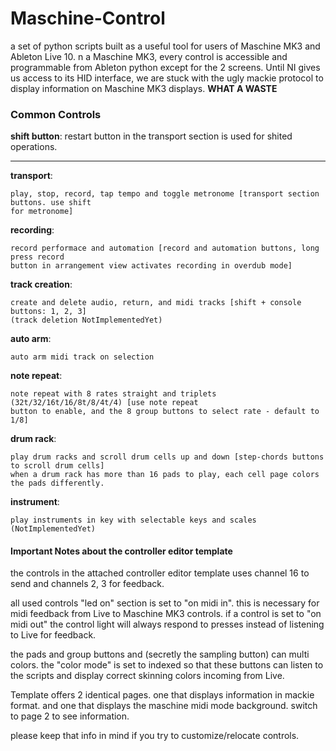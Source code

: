 # Maschine-Control

a set of python scripts built as a useful tool for users of Maschine MK3 and Ableton Live 10. 
n a Maschine MK3, every control is accessible and programmable from Ableton python except for 
the 2 screens. Until NI gives us access to its HID interface, we are stuck with the ugly mackie 
protocol to display information on Maschine MK3 displays. __WHAT A WASTE__


### Common Controls

__shift button__: restart button in the transport section is used for shited operations.  

---
__transport__:  
        
    play, stop, record, tap tempo and toggle metronome [transport section buttons. use shift 
    for metronome]

__recording__:

    record performace and automation [record and automation buttons, long press record
    button in arrangement view activates recording in overdub mode]

__track creation__:
    
    create and delete audio, return, and midi tracks [shift + console buttons: 1, 2, 3]
    (track deletion NotImplementedYet)

__auto arm__:

    auto arm midi track on selection

__note repeat__:

    note repeat with 8 rates straight and triplets (32t/32/16t/16/8t/8/4t/4) [use note repeat
    button to enable, and the 8 group buttons to select rate - default to 1/8]

__drum rack__:

    play drum racks and scroll drum cells up and down [step-chords buttons to scroll drum cells]
    when a drum rack has more than 16 pads to play, each cell page colors the pads differently.

__instrument__:

    play instruments in key with selectable keys and scales (NotImplementedYet)


#### Important Notes about the controller editor template

the controls in the attached controller editor template uses channel 16 to send and channels 2, 3 for
feedback.

all used controls "led on" section is set to "on midi in". this is necessary for midi feedback from Live
to Maschine MK3 controls. if a control is set to "on midi out" the control light will always respond to
presses instead of listening to Live for feedback.

the pads and group buttons and (secretly the sampling button) can multi colors. the "color mode" is set
to indexed so that these buttons can listen to the scripts and display correct skinning colors incoming
from Live.

Template offers 2 identical pages. one that displays information in mackie format. and one that displays
the maschine midi mode background. switch to page 2 to see information.

please keep that info in mind if you try to customize/relocate controls.